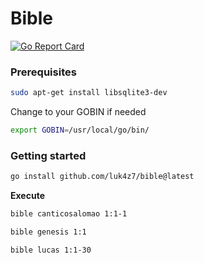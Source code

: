 # Bible

[![Go Report Card](https://goreportcard.com/badge/github.com/luk4z7/bible)](https://goreportcard.com/report/github.com/luk4z7/bible)

### Prerequisites

```bash
sudo apt-get install libsqlite3-dev
```

Change to your GOBIN if needed
```bash
export GOBIN=/usr/local/go/bin/
```

### Getting started

```bash
go install github.com/luk4z7/bible@latest
```

**Execute**

```bash
bible canticosalomao 1:1-1
```

```bash
bible genesis 1:1
```

```bash
bible lucas 1:1-30
```
